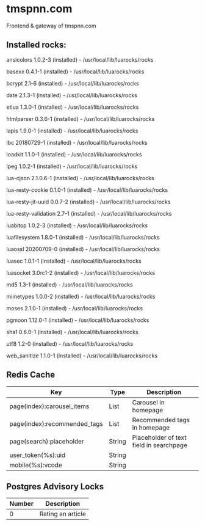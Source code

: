# tmspnn.com

Frontend & gateway of tmspnn.com

## Installed rocks:

ansicolors
1.0.2-3 (installed) - /usr/local/lib/luarocks/rocks

basexx
0.4.1-1 (installed) - /usr/local/lib/luarocks/rocks

bcrypt
2.1-6 (installed) - /usr/local/lib/luarocks/rocks

date
2.1.3-1 (installed) - /usr/local/lib/luarocks/rocks

etlua
1.3.0-1 (installed) - /usr/local/lib/luarocks/rocks

htmlparser
0.3.6-1 (installed) - /usr/local/lib/luarocks/rocks

lapis
1.9.0-1 (installed) - /usr/local/lib/luarocks/rocks

lbc
20180729-1 (installed) - /usr/local/lib/luarocks/rocks

loadkit
1.1.0-1 (installed) - /usr/local/lib/luarocks/rocks

lpeg
1.0.2-1 (installed) - /usr/local/lib/luarocks/rocks

lua-cjson
2.1.0.6-1 (installed) - /usr/local/lib/luarocks/rocks

lua-resty-cookie
0.1.0-1 (installed) - /usr/local/lib/luarocks/rocks

lua-resty-jit-uuid
0.0.7-2 (installed) - /usr/local/lib/luarocks/rocks

lua-resty-validation
2.7-1 (installed) - /usr/local/lib/luarocks/rocks

luabitop
1.0.2-3 (installed) - /usr/local/lib/luarocks/rocks

luafilesystem
1.8.0-1 (installed) - /usr/local/lib/luarocks/rocks

luaossl
20200709-0 (installed) - /usr/local/lib/luarocks/rocks

luasec
1.0.1-1 (installed) - /usr/local/lib/luarocks/rocks

luasocket
3.0rc1-2 (installed) - /usr/local/lib/luarocks/rocks

md5
1.3-1 (installed) - /usr/local/lib/luarocks/rocks

mimetypes
1.0.0-2 (installed) - /usr/local/lib/luarocks/rocks

moses
2.1.0-1 (installed) - /usr/local/lib/luarocks/rocks

pgmoon
1.12.0-1 (installed) - /usr/local/lib/luarocks/rocks

sha1
0.6.0-1 (installed) - /usr/local/lib/luarocks/rocks

utf8
1.2-0 (installed) - /usr/local/lib/luarocks/rocks

web_sanitize
1.1.0-1 (installed) - /usr/local/lib/luarocks/rocks

## Redis Cache

| Key                          | Type   | Description                             |
| ---------------------------- | ------ | --------------------------------------- |
| page(index):carousel_items   | List   | Carousel in homepage                    |
| page(index):recommended_tags | List   | Recommended tags in homepage            |
| page(search):placeholder     | String | Placeholder of text field in searchpage |
| user_token(%s):uid           | String |
| mobile(%s):vcode             | String |

## Postgres Advisory Locks

| Number | Description       |
| ------ | ----------------- |
| 0      | Rating an article |
